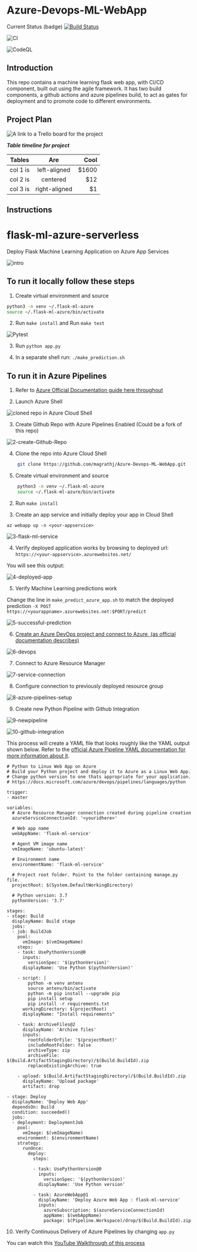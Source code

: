 # Azure-Devops-ML-WebApp

Current Status (badge)
[![Build Status](https://dev.azure.com/magrathj/Azure-Flask-ML-App-Project/_apis/build/status/magrathj.Azure-Devops-ML-WebApp?branchName=main)](https://dev.azure.com/magrathj/Azure-Flask-ML-App-Project/_build/latest?definitionId=3&branchName=main)

![CI](https://github.com/magrathj/Azure-Devops-ML-WebApp/workflows/CI/badge.svg)

![CodeQL](https://github.com/magrathj/Azure-Devops-ML-WebApp/workflows/CodeQL/badge.svg)

## Introduction

This repo contains a machine learning flask web app, with CI/CD component, built out using the agile framework. It has two build components, a github actions and azure pipelines build, to act as gates for deployment and to promote code to different environments. 


## Project Plan

![A link to a Trello board for the project](https://github.com/magrathj/Azure-Devops-ML-WebApp/projects/1)

***Table timeline for project***

| Tables   |      Are      |  Cool |
|----------|:-------------:|------:|
| col 1 is |  left-aligned | $1600 |
| col 2 is |    centered   |   $12 |
| col 3 is | right-aligned |    $1 |

## Instructions

# flask-ml-azure-serverless
Deploy Flask Machine Learning Application on Azure App Services

![intro](./images/project_framework.PNG)

## To run it locally follow these steps

1.  Create virtual environment and source

```bash
python3 -m venv ~/.flask-ml-azure
source ~/.flask-ml-azure/bin/activate
```

2.  Run `make install` and Run `make test`


![Pytest](./images/pytest_passing.PNG)

3.  Run `python app.py`

4.  In a separate shell run: `./make_prediction.sh`

## To run it in Azure Pipelines

1.  Refer to [Azure Official Documentation guide here throughout](https://docs.microsoft.com/en-us/azure/devops/pipelines/ecosystems/python-webapp?view=azure-devops)

2. Launch Azure Shell  


![cloned repo in Azure Cloud Shell](./images/azure-cli-cloned-repo.PNG)


3.  Create Github Repo with Azure Pipelines Enabled (Could be a fork of this repo)

![2-create-Github-Repo](./images/create-github-repo.PNG)

4. Clone the repo into Azure Cloud Shell


``` bash 
    git clone https://github.com/magrathj/Azure-Devops-ML-WebApp.git
```


5.  Create virtual environment and source

```bash
    python3 -m venv ~/.flask-ml-azure
    source ~/.flask-ml-azure/bin/activate
```

2.  Run `make install`

3.  Create an app service and initially deploy your app in Cloud Shell

`az webapp up -n <your-appservice>`

![3-flask-ml-service](./images/az-build-web-app.PNG)

4. Verify deployed application works by browsing to deployed url: `https://<your-appservice>.azurewebsites.net/`

You will see this output:

![4-deployed-app](./images/az-app-up-and-running.PNG)

5.  Verify Machine Learning predictions work

Change the line in `make_predict_azure_app.sh` to match the deployed prediction
`-X POST https://<yourappname>.azurewebsites.net:$PORT/predict `

![5-successful-prediction](./images/az-make-predictions.PNG)

6. [Create an Azure DevOps project and connect to Azure, (as official documentation describes)](https://docs.microsoft.com/en-us/azure/devops/pipelines/ecosystems/python-webapp?view=azure-devops)

![6-devops](./images/azure-devops-create-new-project.PNG)

7.  Connect to Azure Resource Manager

![7-service-connection](./images/azure-devops-create-service-connection.PNG)

8.  Configure connection to previously deployed resource group

![8-azure-pipelines-setup](https://user-images.githubusercontent.com/58792/89560149-988b4200-d7e4-11ea-9e25-3554ac2bd8fd.png)

9.  Create new Python Pipeline with Github Integration

![9-newpipeline](https://user-images.githubusercontent.com/58792/89560429-f750bb80-d7e4-11ea-9f85-241d65d25c55.png)

![10-github-integration](https://user-images.githubusercontent.com/58792/89560627-5282ae00-d7e5-11ea-8b0b-bdecfff0e4d3.png)


This process will create a YAML file that looks roughly like the YAML output shown below.  Refer to the [official Azure Pipeline YAML documentation for more information about it](https://docs.microsoft.com/en-us/azure/devops/pipelines/ecosystems/python-webapp?view=azure-devops#yaml-pipeline-explained).

```
# Python to Linux Web App on Azure
# Build your Python project and deploy it to Azure as a Linux Web App.
# Change python version to one thats appropriate for your application.
# https://docs.microsoft.com/azure/devops/pipelines/languages/python

trigger:
- master

variables:
  # Azure Resource Manager connection created during pipeline creation
  azureServiceConnectionId: '<youridhere>'
  
  # Web app name
  webAppName: 'flask-ml-service'

  # Agent VM image name
  vmImageName: 'ubuntu-latest'

  # Environment name
  environmentName: 'flask-ml-service'

  # Project root folder. Point to the folder containing manage.py file.
  projectRoot: $(System.DefaultWorkingDirectory)
  
  # Python version: 3.7
  pythonVersion: '3.7'

stages:
- stage: Build
  displayName: Build stage
  jobs:
  - job: BuildJob
    pool:
      vmImage: $(vmImageName)
    steps:
    - task: UsePythonVersion@0
      inputs:
        versionSpec: '$(pythonVersion)'
      displayName: 'Use Python $(pythonVersion)'
    
    - script: |
        python -m venv antenv
        source antenv/bin/activate
        python -m pip install --upgrade pip
        pip install setup
        pip install -r requirements.txt
      workingDirectory: $(projectRoot)
      displayName: "Install requirements"

    - task: ArchiveFiles@2
      displayName: 'Archive files'
      inputs:
        rootFolderOrFile: '$(projectRoot)'
        includeRootFolder: false
        archiveType: zip
        archiveFile: $(Build.ArtifactStagingDirectory)/$(Build.BuildId).zip
        replaceExistingArchive: true

    - upload: $(Build.ArtifactStagingDirectory)/$(Build.BuildId).zip
      displayName: 'Upload package'
      artifact: drop

- stage: Deploy
  displayName: 'Deploy Web App'
  dependsOn: Build
  condition: succeeded()
  jobs:
  - deployment: DeploymentJob
    pool:
      vmImage: $(vmImageName)
    environment: $(environmentName)
    strategy:
      runOnce:
        deploy:
          steps:
          
          - task: UsePythonVersion@0
            inputs:
              versionSpec: '$(pythonVersion)'
            displayName: 'Use Python version'

          - task: AzureWebApp@1
            displayName: 'Deploy Azure Web App : flask-ml-service'
            inputs:
              azureSubscription: $(azureServiceConnectionId)
              appName: $(webAppName)
              package: $(Pipeline.Workspace)/drop/$(Build.BuildId).zip
  ```
10.  Verify Continuous Delivery of Azure Pipelines by changing `app.py`

You can watch this [YouTube Walkthrough of this process](https://www.youtube.com/watch?v=3KF9DltYvZU)



